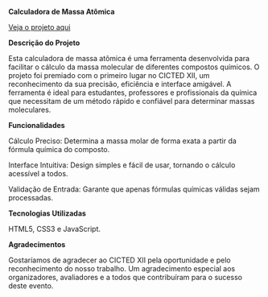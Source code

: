**Calculadora de Massa Atômica**

<a href="https://misaelbm.github.io/calculadoramassaatomica/calculadora.html">Veja o projeto aqui</a>

__Descrição do Projeto__

Esta calculadora de massa atômica é uma ferramenta desenvolvida para facilitar o cálculo da massa molecular de diferentes compostos químicos. O projeto foi premiado com o primeiro lugar no CICTED XII, um reconhecimento da sua precisão, eficiência e interface amigável. A ferramenta é ideal para estudantes, professores e profissionais da química que necessitam de um método rápido e confiável para determinar massas moleculares.

__Funcionalidades__

Cálculo Preciso: Determina a massa molar de forma exata a partir da fórmula química do composto.

Interface Intuitiva: Design simples e fácil de usar, tornando o cálculo acessível a todos.

Validação de Entrada: Garante que apenas fórmulas químicas válidas sejam processadas.

__Tecnologias Utilizadas__

HTML5, CSS3 e JavaScript.

__Agradecimentos__

Gostaríamos de agradecer ao CICTED XII pela oportunidade e pelo reconhecimento do nosso trabalho. Um agradecimento especial aos organizadores, avaliadores e a todos que contribuíram para o sucesso deste evento.
